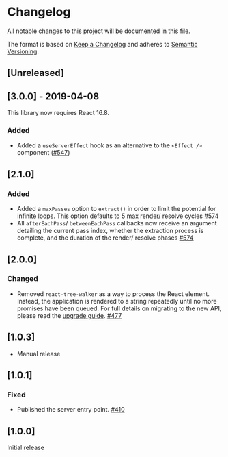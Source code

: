 # Changelog

All notable changes to this project will be documented in this file.

The format is based on [Keep a Changelog](http://keepachangelog.com/en/1.0.0/)
and adheres to [Semantic Versioning](http://semver.org/spec/v2.0.0.html).

## [Unreleased]

## [3.0.0] - 2019-04-08

This library now requires React 16.8.

### Added

- Added a `useServerEffect` hook as an alternative to the `<Effect />` component ([#547](https://github.com/Shopify/quilt/pull/547))

## [2.1.0]

### Added

- Added a `maxPasses` option to `extract()` in order to limit the potential for infinite loops. This option defaults to 5 max render/ resolve cycles [#574](https://github.com/Shopify/quilt/pull/574)
- All `afterEachPass`/ `betweenEachPass` callbacks now receive an argument detailing the current pass index, whether the extraction process is complete, and the duration of the render/ resolve phases [#574](https://github.com/Shopify/quilt/pull/574)

## [2.0.0]

### Changed

- Removed `react-tree-walker` as a way to process the React element. Instead, the application is rendered to a string repeatedly until no more promises have been queued. For full details on migrating to the new API, please read the [upgrade guide](./documentation/migrating-version-1-to-2.md). [#477](https://github.com/Shopify/quilt/pull/477)

## [1.0.3]

- Manual release

## [1.0.1]

### Fixed

- Published the server entry point. [#410](https://github.com/Shopify/quilt/pull/410)

## [1.0.0]

Initial release
